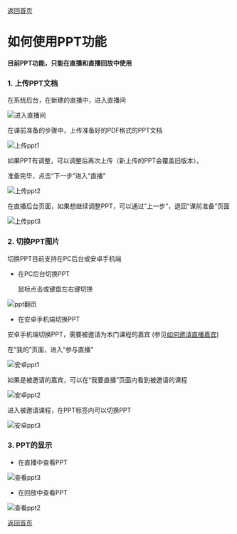 [返回首页](../../README.md)

# 如何使用PPT功能
**目前PPT功能，只能在直播和直播回放中使用**



### 1. 上传PPT文档
在系统后台，在新建的直播中，进入直播间

![进入直播间](https://of6ygwuso.qnssl.com/how-to-use-ppt.png)

在课前准备的步骤中，上传准备好的PDF格式的PPT文档

![上传ppt1](https://of6ygwuso.qnssl.com/how-to-use-ppt-2.png)

如果PPT有调整，可以调整后再次上传（新上传的PPT会覆盖旧版本）。

准备完毕，点击“下一步”进入“直播”

![上传ppt2](https://of6ygwuso.qnssl.com/how-to-use-ppt-3.png)

在直播后台页面，如果想继续调整PPT，可以通过“上一步”，退回“课前准备”页面

![上传ppt3](https://of6ygwuso.qnssl.com/how-to-use-ppt-4.png)

### 2. 切换PPT图片
切换PPT目前支持在PC后台或安卓手机端

- 在PC后台切换PPT

  鼠标点击或键盘左右键切换

![ppt翻页](https://of6ygwuso.qnssl.com/how-to-use-ppt-5.png)

- 在安卓手机端切换PPT

安卓手机端切换PPT，需要被邀请为本门课程的嘉宾
(参见[如何邀请直播嘉宾](./how-to-invite.md))

在“我的”页面，进入“参与直播”

![安卓ppt1](https://of6ygwuso.qnssl.com/docs/quickstart/how-to-invite.jpeg)

如果是被邀请的嘉宾，可以在“我要直播”页面内看到被邀请的课程

![安卓ppt2](https://of6ygwuso.qnssl.com/docs/quickstart/安卓ppt5.png)

进入被邀请课程，在PPT标签内可以切换PPT

![安卓ppt3](https://of6ygwuso.qnssl.com/docs/quickstart/安卓ppt6.png)

### 3. PPT的显示

- 在直播中查看PPT

![查看ppt3](https://of6ygwuso.qnssl.com/docs/quickstart/查看ppt3.png)

- 在回放中查看PPT

![查看ppt2](https://of6ygwuso.qnssl.com/docs/quickstart/查看ppt2.png)

[返回首页](../../README.md)
